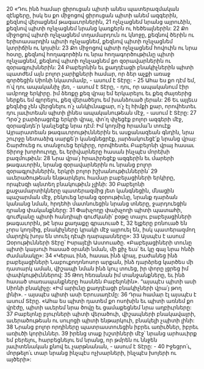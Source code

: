 20 «Դու ինձ համար ցիրուցան պիտի անես պատերազմական զէնքերը,
իսկ ես քո միջոցով ցիրուցան պիտի անեմ ազգերին,
քեզնով վերացնեմ թագաւորներին,
21 ոչնչացնեմ նրանց այրուձին,
քեզնով պիտի ոչնչացնեմ նրանց կառքերն ու հեծեալներին:
22 Քո միջոցով պիտի ոչնչացնեմ տղամարդուն ու կնոջը,
քեզնով ծերին ու երիտասարդին պիտի ոչնչացնեմ,
քեզնով պիտի ոչնչացնեմ կտրիճին ու կոյսին:
23 Քո միջոցով պիտի ոչնչացնեմ հովուին ու նրա հօտը,
քեզնով հողագործին ու նրա հողագործութիւնը պիտի ոչնչացնեմ,
քեզնով պիտի ոչնչացնեմ քո զօրավարներին ու զօրագլուխներին:
24 Բաբելոնին եւ քաղդէացի բնակիչներին պիտի պատժեմ այն բոլոր չարիքների համար,
որ ձեր աչքի առաջ գործեցին Սիոնի նկատմամբ, - ասում է Տէրը: -
25 Ահա ես քո դէմ եմ, ո՛վ դու ապականիչ լեռ, - ասում է Տէրը, -
դու, որ ապականում էիր ամբողջ երկիրը.
իմ ձեռքը քեզ վրայ եմ երկարելու
եւ քեզ ժայռերից ներքեւ եմ գլորելու,
քեզ վերածելու եմ խանձուած լերան:
26 Եւ այլեւս քեզնից չեն վերցնելու
ո՛չ անկիւնաքար, ո՛չ էլ հիմքի քար,
որովհետեւ դու յաւիտեան պիտի լինես ապականութեան մէջ, - ասում է Տէրը:
27 Դրօ՛շ բարձրացրէք երկրի վրայ,
փո՛ղ փչեցէք բոլոր ազգերի մէջ,
զօրագնդե՛ր կանչեցէք նրա դէմ:
Իմ կողմից հրամա՛ն տուէք
Այրարատեան թագաւորութիւններին եւ ասքանազեան գնդին,
նրա շուրջը նետաձիգ սարքե՛ր կանգնեցրէք,
յարձակուեցէ՛ք նրանց վրայ:
Շարժուեց ու տանջուեց երկիրը,
որովհետեւ Բաբելոնի վրայ հասաւ Տիրոջ խորհուրդը,
եւ երիվարները հասան ինչպէս մորեխի բազմութիւն:
28 Նրա վրա՛յ հրաւիրեցէք ազգերին եւ մարերի թագաւորին,
նրանց զօրավարներին ու նրանց բոլոր զօրագլուխներին,
երկրի բոլոր իշխանութիւններին՝
29 աւերածութեան ենթարկելու համար բաբելացիների երկիրը,
որպէսզի այնտեղ բնակութիւն չլինի:
30 Բաբելոնի քաջամարտիկները պատերազմից յետ կանգնեցին,
մնացին պաշարման մէջ,
բեկուեց նրանց զօրութիւնը,
նրանք դարձան կանանց նման, հրդեհի մատնուեցին նրանց տները,
ջարդուեցին դրանց փականքները:
31 Փախչողը փախչողի պիտի պատահի,
գուժկանը պիտի հանդիպի գուժկանի՝
բօթը տալու բաբելացիների թագաւորին,
թէ նրա քաղաքը գրաւուած է,
32 ելքերը բռնուած են չորս կողմից,
բնակիչները կրակի մէջ այրուել են,
իսկ պատերազմող մարդիկ խոյս են տուել դէպի դարպասները»:
33 Այսպէս է ասում Զօրութիւնների Տէրը՝ Իսրայէլի Աստուածը.
«Բաբելացիների տունը պիտի կալսուի հասած օրանի նման,
մի քիչ եւս՝ եւ կը գայ նրա հնձի ժամանակը»:
34 «Կերաւ ինձ, հասաւ ինձ վրայ,
բաժանեց ինձ բաբելացիների Նաբուքոդոնոսոր արքան,
ինձ դարձրեց կարծես մի դատարկ աման,
վիշապի նման ինձ կուլ տուեց,
իր փորը լցրեց իմ փափկութիւններով:
35 Թող հեռանան իմ տանջանքները,
եւ ինձ հասած տառապանքները հասնեն Բաբելոնին». “այսպէս պիտի ասի Սիոնի բնակիչը:
«Իմ արիւնը քաղդէացի բնակիչների վրա՛յ թող լինի». - այսպէս պիտի ասի Երուսաղէմը:
36 Դրա համար էլ այսպէս է ասում Տէրը.
«Ահա ես պիտի դատեմ քո ոսոխին
եւ պիտի առնեմ քո վրէժը,
պիտի աւերեմ նրա ծովը
եւ ցամաքեցնեմ նրա աղբիւրները:
37 Բաբելոնը բլուրների պիտի վերածուի, վիշապների բնակավայրի,
աւերածութեան ու սուլոցի պիտի ենթարկուի,
բնակելի չպիտի լինի:
38 Նրանց բոլոր որդիները պատրաստուեցին իբրեւ առիւծներ,
իբրեւ առիւծի կորիւններ.
39 իրենց տաք խշտիների մէջ՝ նրանց արհաւիրք եմ բերելու,
հարբեցնելու եմ նրանց,
որ թմրեն ու ննջեն յաւիտենական քնով
եւ չարթնանան, - ասում է Տէրը: -
40 Իջեցրո՛ւ, մորթելո՛ւ տար նրանց ինչպէս ոչխարների,
ինչպէս խոյերի ու այծերի»:
